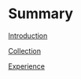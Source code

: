 # Summary

[Introduction](README.md)

[Collection](collection/202202.md)

[Experience](experience/README.md)
